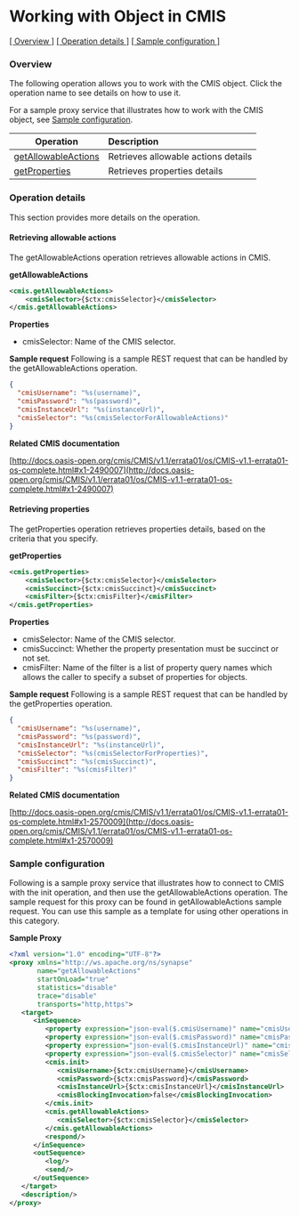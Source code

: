# Working with Object in CMIS

[[  Overview ]](#overview)  [[ Operation details ]](#operation-details)  [[  Sample configuration  ]](#sample-configuration)

### Overview 
The following operation allows you to work with the CMIS object. Click the operation name to see details on how to use it.

For a sample proxy service that illustrates how to work with the CMIS object, see [Sample configuration](#sample-configuration).

| Operation | Description |
| ------------- |:-------------|
| [getAllowableActions](#retrieving-allowable-actions)    | Retrieves allowable actions details |
| [getProperties](#retrieving-properties)    | Retrieves properties details |

### Operation details
This section provides more details on the operation.

#### Retrieving allowable actions
The getAllowableActions operation retrieves allowable actions in CMIS.

**getAllowableActions**
```xml
<cmis.getAllowableActions>
    <cmisSelector>{$ctx:cmisSelector}</cmisSelector>
</cmis.getAllowableActions>
```

**Properties**
* cmisSelector: Name of the CMIS selector.

**Sample request**
Following is a sample REST request that can be handled by the getAllowableActions operation.

```json
{
  "cmisUsername": "%s(username)",
  "cmisPassword": "%s(password)",
  "cmisInstanceUrl": "%s(instanceUrl)",
  "cmisSelector": "%s(cmisSelectorForAllowableActions)"
}
```

**Related CMIS documentation**

[http://docs.oasis-open.org/cmis/CMIS/v1.1/errata01/os/CMIS-v1.1-errata01-os-complete.html#x1-2490007](http://docs.oasis-open.org/cmis/CMIS/v1.1/errata01/os/CMIS-v1.1-errata01-os-complete.html#x1-2490007)

#### Retrieving properties
The getProperties operation retrieves properties details, based on the criteria that you specify.

**getProperties**
```xml
<cmis.getProperties>
    <cmisSelector>{$ctx:cmisSelector}</cmisSelector>
    <cmisSuccinct>{$ctx:cmisSuccinct}</cmisSuccinct>
    <cmisFilter>{$ctx:cmisFilter}</cmisFilter>
</cmis.getProperties>
```

**Properties**
* cmisSelector: Name of the CMIS selector.
* cmisSuccinct: Whether the property presentation must be succinct or not set.
* cmisFilter: Name of the filter is a list of property query names which allows the caller to specify a subset of properties for objects.

**Sample request**
Following is a sample REST request that can be handled by the getProperties operation.

```json
{
  "cmisUsername": "%s(username)",
  "cmisPassword": "%s(password)",
  "cmisInstanceUrl": "%s(instanceUrl)",
  "cmisSelector": "%s(cmisSelectorForProperties)",
  "cmisSuccinct": "%s(cmisSuccinct)",
  "cmisFilter": "%s(cmisFilter)"
}
```

**Related CMIS documentation**

[http://docs.oasis-open.org/cmis/CMIS/v1.1/errata01/os/CMIS-v1.1-errata01-os-complete.html#x1-2570009](http://docs.oasis-open.org/cmis/CMIS/v1.1/errata01/os/CMIS-v1.1-errata01-os-complete.html#x1-2570009)

### Sample configuration
Following is a sample proxy service that illustrates how to connect to CMIS with the init operation, and then use the getAllowableActions operation. The sample request for this proxy can be found in getAllowableActions sample request. You can use this sample as a template for using other operations in this category.

**Sample Proxy**
```xml
<?xml version="1.0" encoding="UTF-8"?>
<proxy xmlns="http://ws.apache.org/ns/synapse"
       name="getAllowableActions"
       startOnLoad="true"
       statistics="disable"
       trace="disable"
       transports="http,https">
   <target>
      <inSequence>
         <property expression="json-eval($.cmisUsername)" name="cmisUsername"/>
         <property expression="json-eval($.cmisPassword)" name="cmisPassword"/>
         <property expression="json-eval($.cmisInstanceUrl)" name="cmisInstanceUrl"/>
         <property expression="json-eval($.cmisSelector)" name="cmisSelector"/>
         <cmis.init>
            <cmisUsername>{$ctx:cmisUsername}</cmisUsername>
            <cmisPassword>{$ctx:cmisPassword}</cmisPassword>
            <cmisInstanceUrl>{$ctx:cmisInstanceUrl}</cmisInstanceUrl>
            <cmisBlockingInvocation>false</cmisBlockingInvocation>
         </cmis.init>
         <cmis.getAllowableActions>
            <cmisSelector>{$ctx:cmisSelector}</cmisSelector>
         </cmis.getAllowableActions>
         <respond/>
      </inSequence>
      <outSequence>
         <log/>
         <send/>
      </outSequence>
   </target>
   <description/>
</proxy>
```